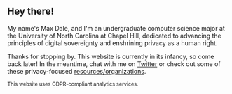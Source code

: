 ## Hey there!

My name's Max Dale, and I'm an undergraduate computer science major at the University of North Carolina at Chapel Hill, dedicated to advancing the principles of digital sovereignty and enshrining privacy as a human right.

Thanks for stopping by. This website is currently in its infancy, so come back later! In the meantime, chat with me on [Twitter](https://twitter.com/maximedale) or check out some of these privacy-focused [resources/organizations](resources.md).

<sup>This website uses GDPR-compliant analytics services.</sup>
